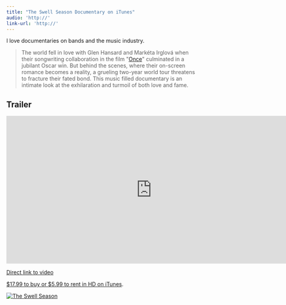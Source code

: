 ```yaml
---
title: "The Swell Season Documentary on iTunes"
audio: 'http://'
link-url: 'http://'
---
```

<p>I love documentaries on bands and the music industry.</p>
<blockquote><p>
  The world fell in love with Glen Hansard and Markéta Irglová when their songwriting collaboration in the film "<a href="http://click.linksynergy.com/fs-bin/stat?id=6PFrOqNV4B8&offerid=146261&type=3&subid=0&tmpid=1826&RD_PARM1=http%253A%252F%252Fitunes.apple.com%252Fca%252Fmovie%252Fonce%252Fid270012018%253Fuo%253D4%2526partnerId%253D30">Once</a>" culminated in a jubilant Oscar win. But behind the scenes, where their on-screen romance becomes a reality, a grueling two-year world tour threatens to fracture their fated bond. This music filled documentary is an intimate look at the exhilaration and turmoil of both love and fame.
</p></blockquote>
<h2>Trailer</h2>
<p><iframe width="759" height="386" src="http://www.youtube.com/embed/zJAbmb3yomM" frameborder="0" allowfullscreen></iframe></p>
<p><a href="http://www.youtube.com/watch?v=zJAbmb3yomM">Direct link to video</a></p>
<p><a href="http://click.linksynergy.com/fs-bin/stat?id=6PFrOqNV4B8&offerid=146261&type=3&subid=0&tmpid=1826&RD_PARM1=http%253A%252F%252Fitunes.apple.com%252Fca%252Fmovie%252Fthe-swell-season%252Fid500875937%253Fuo%253D4%2526partnerId%253D30" target="itunes_store">$17.99 to buy or $5.99 to rent in HD on iTunes</a>.</p>
<p><a href="http://click.linksynergy.com/fs-bin/stat?id=6PFrOqNV4B8&offerid=146261&type=3&subid=0&tmpid=1826&RD_PARM1=http%253A%252F%252Fitunes.apple.com%252Fca%252Fmovie%252Fthe-swell-season%252Fid500875937%253Fuo%253D4%2526partnerId%253D30" target="itunes_store"><img src="http://r.mzstatic.com/images/web/linkmaker/badge_itunes-lrg.gif" alt="The Swell Season" style="border: 0;"/></a></p>
